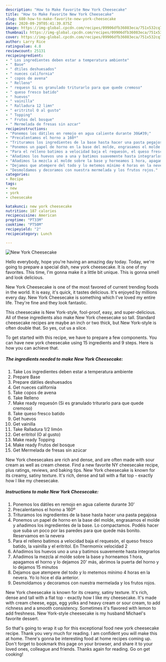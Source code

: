```yaml
---
description: "How to Make Favorite New York Cheesecake"
title: "How to Make Favorite New York Cheesecake"
slug: 680-how-to-make-favorite-new-york-cheesecake
date: 2020-09-29T05:41:39.875Z
image: https://img-global.cpcdn.com/recipes/09906dfb36083eca/751x532cq70/new-york-cheesecake-foto-principal.jpg
thumbnail: https://img-global.cpcdn.com/recipes/09906dfb36083eca/751x532cq70/new-york-cheesecake-foto-principal.jpg
cover: https://img-global.cpcdn.com/recipes/09906dfb36083eca/751x532cq70/new-york-cheesecake-foto-principal.jpg
author: Larry Rice
ratingvalue: 4.8
reviewcount: 25131
recipeingredient:
- " Los ingredientes deben estar a temperatura ambiente"
- " Base"
- " dtiles deshuesados"
- " nueces california"
- " copos de avena"
- " Relleno"
- " requesn Si es granulado triturarlo para que quede cremoso"
- " queso fresco batido"
- " huevos"
- " vainilla"
- " Ralladura 12 limn"
- " eritritol O al gusto"
- " Topping"
- " Frutos del bosque"
- " Mermelada de fresas sin azcar"
recipeinstructions:
- "Ponemos los dátiles en remojo en agua caliente durante 30&#39;"
- "Precalentamos el horno a 160º"
- "Trituramos los ingredientes de la base hasta hacer una pasta pegajosa"
- "Ponemos un papel de horno en la base del molde, engrasamos el molde y añadimos los ingredientes de la base. Lo compactamos. Podéis hacer que suba un poco por las paredes para que quede más bonito. Reservamos en la nevera"
- "Para el relleno batimos a velocidad baja el requesón, el queso fresco batido, la vainilla y el eritritol. En Thermomix velocidad 2"
- "Añadimos los huevos uno a una y batimos suavemente hasta integrarlos"
- "Añadimos la mezcla al molde sobre la base y horneamos 1 hora, apagamos el horno y lo dejamos 20&#39; más, abrimos la puerta del horno y lo dejamos 15 minutos"
- "Dejamos que atempere del todo y lo metemos mínimo 4 horas en la nevera. Yo lo hice el día anterior."
- "Desmoldamos y decoramos con nuestra mermelada y los frutos rojos."
categories:
- Recipe
tags:
- new
- york
- cheesecake

katakunci: new york cheesecake 
nutrition: 187 calories
recipecuisine: American
preptime: "PT33M"
cooktime: "PT50M"
recipeyield: "2"
recipecategory: Lunch

---
```



![New York Cheesecake](https://img-global.cpcdn.com/recipes/09906dfb36083eca/751x532cq70/new-york-cheesecake-foto-principal.jpg)

Hello everybody, hope you're having an amazing day today. Today, we're going to prepare a special dish, new york cheesecake. It is one of my favorites. This time, I'm gonna make it a little bit unique. This is gonna smell and look delicious.

New York Cheesecake is one of the most favored of current trending foods in the world. It is easy, it's quick, it tastes delicious. It's enjoyed by millions every day. New York Cheesecake is something which I've loved my entire life. They're fine and they look fantastic.

This cheesecake is New York-style, fool-proof, easy, and super-delicious. All of these ingredients also make New York cheesecake so tall. Standard cheesecake recipes are maybe an inch or two thick, but New York-style is often double that. So yes, cut us a slice.


To get started with this recipe, we have to prepare a few components. You can have new york cheesecake using 15 ingredients and 9 steps. Here is how you can achieve that.

<!--inarticleads1-->

##### The ingredients needed to make New York Cheesecake:

1. Take  Los ingredientes deben estar a temperatura ambiente
1. Prepare  Base
1. Prepare  dátiles deshuesados
1. Get  nueces california
1. Take  copos de avena
1. Take  Relleno
1. Make ready  requesón (Si es granulado triturarlo para que quede cremoso)
1. Take  queso fresco batido
1. Get  huevos
1. Get  vainilla
1. Take  Ralladura 1/2 limón
1. Get  eritritol (O al gusto)
1. Make ready  Topping
1. Make ready  Frutos del bosque
1. Get  Mermelada de fresas sin azúcar


New York cheesecakes are rich and dense, and are often made with sour cream as well as cream cheese. Find a new favorite NY cheesecake recipe, plus ratings, reviews, and baking tips. New York cheesecake is known for its creamy, satiny texture. It&#39;s rich, dense and tall with a flat top - exactly how I like my cheesecake. 

<!--inarticleads2-->

##### Instructions to make New York Cheesecake:

1. Ponemos los dátiles en remojo en agua caliente durante 30&#39;
1. Precalentamos el horno a 160º
1. Trituramos los ingredientes de la base hasta hacer una pasta pegajosa
1. Ponemos un papel de horno en la base del molde, engrasamos el molde y añadimos los ingredientes de la base. Lo compactamos. Podéis hacer que suba un poco por las paredes para que quede más bonito. Reservamos en la nevera
1. Para el relleno batimos a velocidad baja el requesón, el queso fresco batido, la vainilla y el eritritol. En Thermomix velocidad 2
1. Añadimos los huevos uno a una y batimos suavemente hasta integrarlos
1. Añadimos la mezcla al molde sobre la base y horneamos 1 hora, apagamos el horno y lo dejamos 20&#39; más, abrimos la puerta del horno y lo dejamos 15 minutos
1. Dejamos que atempere del todo y lo metemos mínimo 4 horas en la nevera. Yo lo hice el día anterior.
1. Desmoldamos y decoramos con nuestra mermelada y los frutos rojos.


New York cheesecake is known for its creamy, satiny texture. It&#39;s rich, dense and tall with a flat top - exactly how I like my cheesecake. It&#39;s made with cream cheese, eggs, egg yolks and heavy cream or sour cream, to add richness and a smooth consistency. Sometimes it&#39;s flavored with lemon to add freshness. New York-style cheesecake is my husband Michael&#39;s favorite dessert. 

So that's going to wrap it up for this exceptional food new york cheesecake recipe. Thank you very much for reading. I am confident you will make this at home. There's gonna be interesting food at home recipes coming up. Don't forget to bookmark this page on your browser, and share it to your loved ones, colleague and friends. Thanks again for reading. Go on get cooking!
